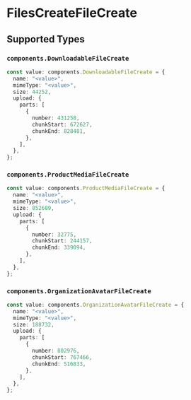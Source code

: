 # FilesCreateFileCreate


## Supported Types

### `components.DownloadableFileCreate`

```typescript
const value: components.DownloadableFileCreate = {
  name: "<value>",
  mimeType: "<value>",
  size: 44252,
  upload: {
    parts: [
      {
        number: 431258,
        chunkStart: 672627,
        chunkEnd: 828481,
      },
    ],
  },
};
```

### `components.ProductMediaFileCreate`

```typescript
const value: components.ProductMediaFileCreate = {
  name: "<value>",
  mimeType: "<value>",
  size: 852689,
  upload: {
    parts: [
      {
        number: 32775,
        chunkStart: 244157,
        chunkEnd: 339094,
      },
    ],
  },
};
```

### `components.OrganizationAvatarFileCreate`

```typescript
const value: components.OrganizationAvatarFileCreate = {
  name: "<value>",
  mimeType: "<value>",
  size: 188732,
  upload: {
    parts: [
      {
        number: 802976,
        chunkStart: 767466,
        chunkEnd: 516833,
      },
    ],
  },
};
```

